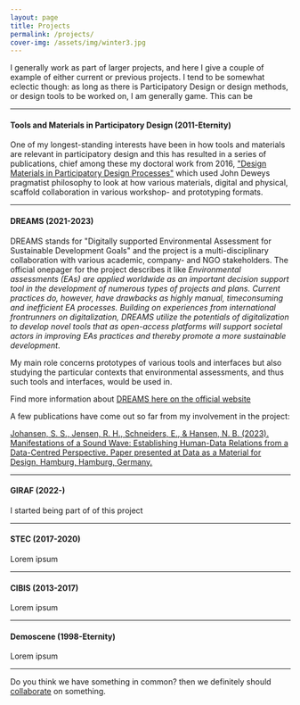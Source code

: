 ```yaml
---
layout: page
title: Projects
permalink: /projects/
cover-img: /assets/img/winter3.jpg
---
```

I generally work as part of larger projects, and here I give a couple of example of either current or previous projects. I tend to be somewhat eclectic though: as long as there is Participatory Design or design methods, or design tools to be worked on, I am generally game. This can be 

---------
#### Tools and Materials in Participatory Design (2011-Eternity)
One of my longest-standing interests have been in how tools and materials are relevant in participatory design and this has resulted in a series of publications, chief among these my doctoral work from 2016, ["Design Materials in Participatory Design Processes"](https://arxiv.org/abs/1703.07187) which used John Deweys pragmatist philosophy to look at how various materials, digital and physical, scaffold collaboration in various workshop- and prototyping formats.

---------
#### DREAMS (2021-2023)
DREAMS stands for "Digitally supported Environmental Assessment for Sustainable Development Goals" and the project is a multi-disciplinary collaboration with various academic, company- and NGO stakeholders. The official onepager for the project describes it like *Environmental assessments (EAs) are applied worldwide as an important decision support tool in the development of numerous types of projects and plans. Current practices do, however, have drawbacks as highly manual, timeconsuming and inefficient EA processes. Building on experiences from international frontrunners on digitalization, DREAMS utilize the potentials of digitalization to develop novel tools that as open-access platforms will support societal actors in improving EAs practices and thereby promote a more sustainable development*. 

My main role concerns prototypes of various tools and interfaces but also studying the particular contexts that environmental assessments, and thus such tools and interfaces, would be used in. 

Find more information about [DREAMS here on the official website](https://www.dreamsproject.dk)

A few publications have come out so far from my involvement in the project: 

[Johansen, S. S., Jensen, R. H., Schneiders, E., & Hansen, N. B. (2023). Manifestations of a Sound Wave:
Establishing Human-Data Relations from a Data-Centred Perspective. Paper presented at Data as a Material for
Design, Hamburg, Hamburg, Germany.](https://vbn.aau.dk/ws/portalfiles/portal/518497479/Manifestations_of_a_Sound_Wave_CHI23_Data_as_a_Material_for_Design_1.pdf)







---------
#### GIRAF (2022-)
I started being part of of this project

---------
#### STEC (2017-2020)
Lorem ipsum

---------
#### CIBIS (2013-2017)
Lorem ipsum

---------
#### Demoscene (1998-Eternity)
Lorem ipsum

---------

Do you think we have something in common? then we definitely should [collaborate](../collaborate) on something.